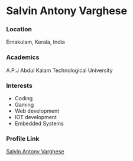 # Salvin Antony Varghese

### Location

Ernakulam, Kerala, India

### Academics

A.P.J Abdul Kalam Technological University

### Interests

- Coding
- Gaming
- Web development
- IOT development
- Embedded Systems

### Profile Link

[Salvin Antony Varghese](https://github.com/salvinanto7)
